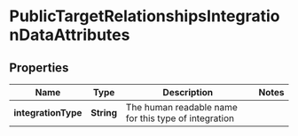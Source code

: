 

# PublicTargetRelationshipsIntegrationDataAttributes


## Properties

| Name | Type | Description | Notes |
|------------ | ------------- | ------------- | -------------|
|**integrationType** | **String** | The human readable name for this type of integration |  |



